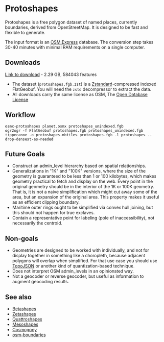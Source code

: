 # Protoshapes

Protoshapes is a free polygon dataset of named places, currently boundaries, derived from OpenStreetMap. It is designed to be fast and flexible to generate. 

The input format is an [OSM Express](https://github.com/protomaps/OSMExpress) database. The conversion step takes 30-40 minutes with minimal RAM requirements on a single computer. 

## Downloads

[Link to download](https://downloads.protomaps.com/files/protoshapes_20220406.fgb.zst) - 2.29 GB, 584043 features

* The dataset (`protoshapes.fgb.zst`) is a [Zstandard](http://facebook.github.io/zstd/)-compressed indexed FlatGeobuf. You will need the `zstd` decompressor to extract the data.
* All downloads carry the same license as OSM, The [Open Database License](http://openstreetmap.org/copyright)

## Workflow

    osmx-protoshapes planet.osmx protoshapes_unindexed.fgb
    ogr2ogr -f FlatGeobuf protoshapes.fgb protoshapes_unindexed.fgb
    tippecanoe -o protoshapes.mbtiles protoshapes.fgb -l protoshapes --drop-densest-as-needed

## Future Goals 

* Construct an admin_level hierarchy based on spatial relationships.
* Generalizations in "1K" and "100K" versions, where the size of the geometry is guaranteed to be less than 1 or 100 kilobytes, which makes geometry practical to fetch and display on the web. Every point in the original geometry should be in the interior of the 1K or 100K geometry. That is, it is not a naive simplification which might cut away some of the area, but an expansion of the original area. This property makes it useful as an efficient clipping boundary.
* Maritime outer rings ought to be simplified via convex hull joining, but this should not happen for true exclaves.
* Contain a representative point for labeling (pole of inaccessibility), not necessarily the centroid.

## Non-goals

* Geometries are designed to be worked with individually, and not for display together in something like a choropleth, because adjacent polygons will overlap when simplified. For that use case you should use [TopoJSON](https://github.com/topojson/topojson) or another kind of quantization-based technique.
* Does not interpret OSM admin_levels in an opinionated way.
* Not a geocoder or reverse geocoder, but useful as information to augment geocoding results. 

## See also
* [Betashapes](https://github.com/simplegeo/betashapes)
* [Zetashapes](https://github.com/blackmad/zetashapes)
* [Quattroshapes](http://quattroshapes.com)
* [Mesoshapes](https://www.mapzen.com/blog/mesoshapes/)
* [Cosmogony](https://github.com/osm-without-borders/cosmogony)
* [osm-boundaries](https://github.com/missinglink/osm-boundaries)

